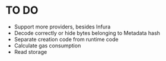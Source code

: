 # TO DO

- Support more providers, besides Infura
- Decode correctly or hide bytes belonging to Metadata hash
- Separate creation code from runtime code
- Calculate gas consumption
- Read storage
